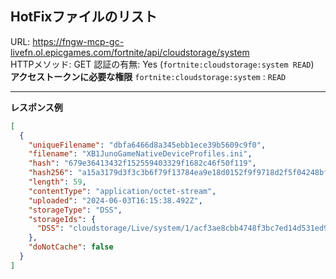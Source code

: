 ## HotFixファイルのリスト

URL: https://fngw-mcp-gc-livefn.ol.epicgames.com/fortnite/api/cloudstorage/system \
HTTPメソッド: GET 
認証の有無: Yes (`fortnite:cloudstorage:system READ`)　
**アクセストークンに必要な権限**
`fortnite:cloudstorage:system` : `READ`

---

__レスポンス例__

```json
[
  {
    "uniqueFilename": "dbfa6466d8a345ebb1ece39b5609c9f0",
    "filename": "XB1JunoGameNativeDeviceProfiles.ini",
    "hash": "679e36413432f152559403329f1682c46f50f119",
    "hash256": "a15a3179d3f3c3b6f79f13784ea9e18d0152f9f9718d2f5f04248bf7c6b5bb24",
    "length": 59,
    "contentType": "application/octet-stream",
    "uploaded": "2024-06-03T16:15:38.492Z",
    "storageType": "DSS",
    "storageIds": {
      "DSS": "cloudstorage/Live/system/1/acf3ae8cbb4748f3bc7ed14d531ed9ca-dbfa6466d8a345ebb1ece39b5609c9f0"
    },
    "doNotCache": false
  }
]
```
